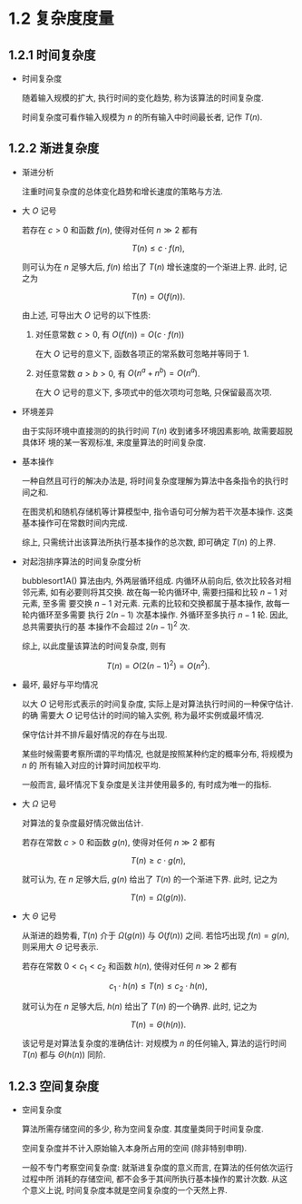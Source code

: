 # 1.2 复杂度度量

## 1.2.1 时间复杂度

- 时间复杂度

  随着输入规模的扩大, 执行时间的变化趋势, 称为该算法的时间复杂度.

  时间复杂度可看作输入规模为 $n$ 的所有输入中时间最长者, 记作 $T(n)$.

## 1.2.2 渐进复杂度

- 渐进分析

  注重时间复杂度的总体变化趋势和增长速度的策略与方法.

- 大 $O$ 记号

  若存在 $c > 0$ 和函数 $f(n)$, 使得对任何 $n \gg 2$ 都有

  $$
  T(n) \leqslant c \cdot f(n),
  $$

  则可认为在 $n$ 足够大后, $f(n)$ 给出了 $T(n)$ 增长速度的一个渐进上界. 此时, 记之为

  $$
  T(n) = O(f(n)).
  $$

  由上述, 可导出大 $O$ 记号的以下性质:

  1. 对任意常数 $c > 0$, 有 $O(f(n)) = O(c \cdot f(n))$

     在大 $O$ 记号的意义下, 函数各项正的常系数可忽略并等同于 1.

  2. 对任意常数 $a > b > 0$, 有 $O(n^a + n^b) = O(n^a)$.

     在大 $O$ 记号的意义下, 多项式中的低次项均可忽略, 只保留最高次项.

- 环境差异

  由于实际环境中直接测的的执行时间 $T(n)$ 收到诸多环境因素影响, 故需要超脱具体环
  境的某一客观标准, 来度量算法的时间复杂度.

- 基本操作

  一种自然且可行的解决办法是, 将时间复杂度理解为算法中各条指令的执行时间之和.

  在图灵机和随机存储机等计算模型中, 指令语句可分解为若干次基本操作. 这类基本操作可在常数时间内完成.

  综上, 只需统计出该算法所执行基本操作的总次数, 即可确定 $T(n)$ 的上界.

- 对起泡排序算法的时间复杂度分析

  bubblesort1A() 算法由内, 外两层循环组成. 内循环从前向后, 依次比较各对相邻元素,
  如有必要则将其交换. 故在每一轮内循环中, 需要扫描和比较 $n - 1$ 对元素, 至多需
  要交换 $n - 1$ 对元素. 元素的比较和交换都属于基本操作, 故每一轮内循环至多需要
  执行 $2(n - 1)$ 次基本操作. 外循环至多执行 $n - 1$ 轮. 因此, 总共需要执行的基
  本操作不会超过 $2(n - 1)^2$ 次.

  综上, 以此度量该算法的时间复杂度, 则有

  $$
  T(n) = O(2(n - 1)^2) = O(n^2).
  $$

- 最坏, 最好与平均情况

  以大 $O$ 记号形式表示的时间复杂度, 实际上是对算法执行时间的一种保守估计. 的确
  需要大 $O$ 记号估计的时间的输入实例, 称为最坏实例或最坏情况.

  保守估计并不排斥最好情况的存在与出现.

  某些时候需要考察所谓的平均情况, 也就是按照某种约定的概率分布, 将规模为 $n$ 的
  所有输入对应的计算时间加权平均.

  一般而言, 最坏情况下复杂度是关注并使用最多的, 有时成为唯一的指标.

- 大 $\Omega$ 记号

  对算法的复杂度最好情况做出估计.

  若存在常数 $c > 0$ 和函数 $g(n)$, 使得对任何 $n \gg 2$ 都有

  $$
  T(n) \geqslant c \cdot g(n),
  $$

  就可认为, 在 $n$ 足够大后, $g(n)$ 给出了 $T(n)$ 的一个渐进下界. 此时, 记之为

  $$
  T(n) = \Omega(g(n)).
  $$

- 大 $\Theta$ 记号

  从渐进的趋势看, $T(n)$ 介于 $\Omega(g(n))$ 与 $O(f(n))$ 之间. 若恰巧出现 $f(n)
  = g(n)$, 则采用大 $\Theta$ 记号表示.

  若存在常数 $0 < c_1 < c_2$ 和函数 $h(n)$, 使得对任何 $n \gg 2$ 都有

  $$
  c_1 \cdot h(n) \leqslant T(n) \leqslant c_2 \cdot h(n),
  $$

  就可认为在 $n$ 足够大后, $h(n)$ 给出了 $T(n)$ 的一个确界. 此时, 记之为

  $$
  T(n) = \Theta(h(n)).
  $$

  该记号是对算法复杂度的准确估计: 对规模为 $n$ 的任何输入, 算法的运行时间 $T(n)$
  都与 $\Theta(h(n))$ 同阶.

## 1.2.3 空间复杂度

- 空间复杂度

  算法所需存储空间的多少, 称为空间复杂度. 其度量类同于时间复杂度.

  空间复杂度并不计入原始输入本身所占用的空间 (除非特别申明).

  一般不专门考察空间复杂度: 就渐进复杂度的意义而言, 在算法的任何依次运行过程中所
  消耗的存储空间, 都不会多于其间所执行基本操作的累计次数. 从这个意义上说, 时间复杂度本就是空间复杂度的一个天然上界.
